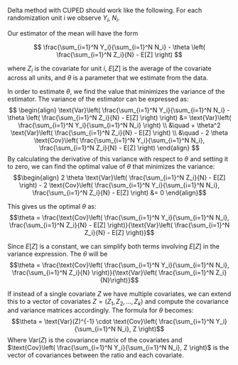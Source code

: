 Delta method with CUPED should work like the following. For each randomization unit i we observe $Y_i$, $N_i$.

Our estimator of the mean will have the form

$$
\frac{\sum_{i=1}^N Y_i}{\sum_{i=1}^N N_i} - \theta \left( \frac{\sum_{i=1}^N Z_i}{N} - E[Z] \right)
$$

where $Z_i$ is the covariate for unit $i$, $E[Z]$ is the average of the covariate across all units, and $\theta$ is a parameter that we estimate from the data.

In order to estimate $\theta$, we find the value that minimizes the variance of the estimator. The variance of the estimator can be expressed as:
$$
\begin{align}
\text{Var}\left( \frac{\sum_{i=1}^N Y_i}{\sum_{i=1}^N N_i} - \theta \left(
\frac{\sum_{i=1}^N Z_i}{N} - E[Z] \right) \right) &= \text{Var}\left( \frac{\sum_{i=1}^N Y_i}{\sum_{i=1}^N N_i} \right) \\
&\quad + \theta^2 \text{Var}\left( \frac{\sum_{i=1}^N Z_i}{N} - E[Z] \right) \\
&\quad - 2 \theta \text{Cov}\left( \frac{\sum_{i=1}^N Y_i}{\sum_{i=1}^N N_i}, \frac{\sum_{i=1}^N Z_i}{N} - E[Z] \right)
\end{align}
$$
By calculating the derivative of this variance with respect to $\theta$ and setting it to zero, we can find the optimal value of $\theta$ that minimizes the variance:
$$\begin{align}
2 \theta \text{Var}\left( \frac{\sum_{i=1}^N Z_i}{N} - E[Z] \right) - 2 \text{Cov}\left( \frac{\sum_{i=1}^N Y_i}{\sum_{i=1}^N N_i}, \frac{\sum_{i=1}^N Z_i}{N} - E[Z] \right) &= 0
\end{align}$$

This gives us the optimal $\theta$ as:
$$\theta = \frac{\text{Cov}\left( \frac{\sum_{i=1}^N Y_i}{\sum_{i=1}^N N_i}, \frac{\sum_{i=1}^N Z_i}{N} - E[Z] \right)}{\text{Var}\left( \frac{\sum_{i=1}^N Z_i}{N} - E[Z] \right)}$$

Since $E[Z]$ is a constant, we can simplify both terms involving $E[Z]$ in the variance expression. The $\theta$ will be
$$\theta = \frac{\text{Cov}\left( \frac{\sum_{i=1}^N Y_i}{\sum_{i=1}^N N_i}, \frac{\sum_{i=1}^N Z_i}{N} \right)}{\text{Var}\left( \frac{\sum_{i=1}^N Z_i}{N}\right)}$$

If instead of a single covariate $Z$ we have multiple covariates, we can extend this to a vector of covariates $Z = (Z_1, Z_2, \ldots, Z_k)$ and compute the covariance and variance matrices accordingly. The formula for $\theta$ becomes:
$$\theta = \text{Var}(Z)^{-1} \cdot \text{Cov}\left( \frac{\sum_{i=1}^N Y_i}{\sum_{i=1}^N N_i}, Z \right)$$
Where $\text{Var}(Z)$ is the covariance matrix of the covariates and $\text{Cov}\left( \frac{\sum_{i=1}^N Y_i}{\sum_{i=1}^N N_i}, Z \right)$ is the vector of covariances between the ratio and each covariate.
